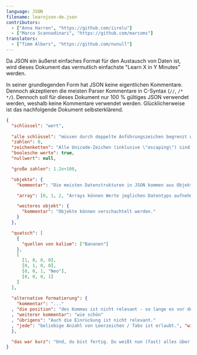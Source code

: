 ```yaml
---
language: JSON
filename: learnjson-de.json
contributors:
  - ["Anna Harren", "https://github.com/iirelu"]
  - ["Marco Scannadinari", "https://github.com/marcoms"]
translators:
  - ["Timm Albers", "https://github.com/nunull"]
---
```


Da JSON ein äußerst einfaches Format für den Austausch von Daten ist, wird dieses
Dokument das vermutlich einfachste "Learn X in Y Minutes" werden.

In seiner grundlegenden Form hat JSON keine eigentlichen Kommentare. Dennoch
akzeptieren die meisten Parser Kommentare in C-Syntax (`//`, `/* */`). Dennoch
soll für dieses Dokument nur 100 % gültiges JSON verwendet werden, weshalb keine
Kommentare verwendet werden. Glücklicherweise ist das nachfolgende Dokument
selbsterklärend.

```json
{
  "schlüssel": "wert",
  
  "alle schlüssel": "müssen durch doppelte Anführungszeichen begrenzt werden",
  "zahlen": 0,
  "zeichenketten": "Alle Unicode-Zeichen (inklusive \"escaping\") sind erlaubt.",
  "boolesche werte": true,
  "nullwert": null,

  "große zahlen": 1.2e+100,

  "objekte": {
    "kommentar": "Die meisten Datenstrukturen in JSON kommen aus Objekten.",

    "array": [0, 1, 2, "Arrays können Werte jeglichen Datentyps aufnehmen.", 4],

    "weiteres objekt": {
      "kommentar": "Objekte können verschachtelt werden."
    }
  },

  "quatsch": [
    {
      "quellen von kalium": ["Bananen"]
    },
    [
      [1, 0, 0, 0],
      [0, 1, 0, 0],
      [0, 0, 1, "Neo"],
      [0, 0, 0, 1]
    ]
  ],
  
  "alternative formatierung": {
    "kommentar": "..."
  , "die position": "des Kommas ist nicht relevant - so lange es vor dem Wert steht."
  , "weiterer kommentar": "wie schön"
  , "übrigens": "Auch die Einrückung ist nicht relevant." 
  , "jede": "beliebige Anzahl von Leerzeichen / Tabs ist erlaubt.", "wirklich?":true
  },

  "das war kurz": "Und, du bist fertig. Du weißt nun (fast) alles über JSON."
}
```
